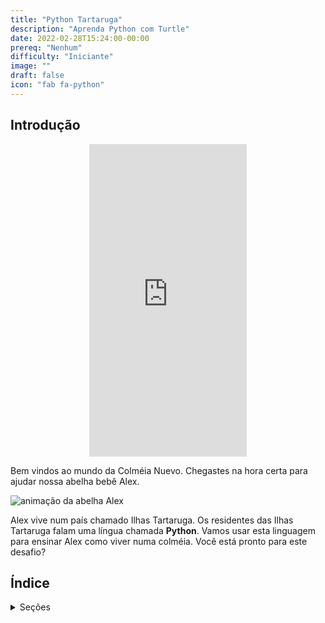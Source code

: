 ```yaml
---
title: "Python Tartaruga"
description: "Aprenda Python com Turtle"
date: 2022-02-28T15:24:00-00:00
prereq: "Nenhum"
difficulty: "Iniciante"
image: ""
draft: false
icon: "fab fa-python"
---
```


## Introdução

<p style="text-align: center;"><iframe width="50%" height="500px" src="https://www.youtube.com/embed/uw8_cEooILM" frameborder="0" allow="accelerometer; autoplay; clipboard-write; encrypted-media; gyroscope; picture-in-picture" allowfullscreen></iframe></p>

Bem vindos ao mundo da Colméia Nuevo. Chegastes na hora certa para ajudar nossa abelha bebê Alex.

![animação da abelha Alex](https://media1.giphy.com/media/ozjz5omKqJYex8CaDV/giphy.gif)

Alex vive num país chamado Ilhas Tartaruga. Os residentes das Ilhas Tartaruga falam uma língua chamada **Python**. Vamos usar esta linguagem para ensinar Alex como viver numa colméia. Você está pronto para este desafio?

## Índice
<details>
<summary>Seções</summary>
{{% children %}}
</details>